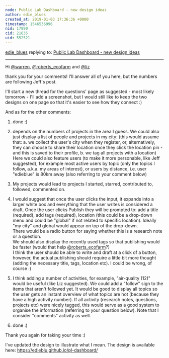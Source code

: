 ```yaml
---
node: Public Lab Dashboard - new design ideas 
author: edie_blues
created_at: 2019-01-03 17:36:36 +0000
timestamp: 1546536996
nid: 17890
cid: 21635
uid: 552521
---
```




[edie_blues](../profile/edie_blues) replying to: [Public Lab Dashboard - new design ideas ](../notes/edie_blues/12-13-2018/public-lab-dashboard-new-design-ideas)

----
 Hi [@warren](/profile/warren), [@roberts_ecofarm](/profile/roberts_ecofarm) and [@liz](/profile/liz)

thank you for your comments! I'll answer all of you here, but the numbers are following Jeff's post. 

I'll start a new thread for the questions' page as suggested - most likely tomorrow - I'll add a screenshot, but I would still like to keep the two designs on one page so that it's easier to see how they connect :) 

And as for the other comments: <br>

1. done :)  <br>
2. depends on the numbers of projects in the area I guess. We could also just display a list of people and projects in my city: (this would assume that: a. we collect the user's city when they register, or,  alternatively, they can choose to share their location once they click the location pin - and this is saved to their profile, b. we tag all projects with a location) <br>
Here we could also feature users (to make it more personable, like Jeff suggested), for example most active users by topic (only the topics I follow, a.k.a. my areas of interest), or users by distance, i.e. user "edieblue" is 80km away (also referring to your comment below) <br>

3. My projects would lead to projects I started, starred, contributed to, followed, commented on. <br>

4. I would suggest that once the user clicks the input, it expands into a larger white box and everything that the user writes is considered a draft. Once the user clicks  Publish they will be prompted to: add a title (required), add tags (required), location (this could be a drop-down menu and could be "global" if not related to specific location). Ideally "my city" and global would appear on top of the drop-down.  <br>
There would be a radio button for saying whether this is a research note or a question.<br>
We should also display the recently used tags so that publishing would be faster (would that help  [@roberts_ecofarm](/profile/roberts_ecofarm)?)<br>
I think the user should be able to write and draft at a click of a button, however, the actual publishing should require a little bit more thought (adding the necessary title, tags, location etc). I could be wrong, of course :) 

5. I think adding a number of activities, for example, "air-quality (12)" would be useful (like Liz suggested). We could add a "follow" sign to the items that aren't followed yet. It would be good to display all topics so the user gets an instant overview of what topics are hot (because they have a high activity number). If all activity (research notes, questions, projects etc) were nicely tagged, this would serve as a good system to organise the information (referring to your question below). Note that I consider "comments" activity as well. 

6. done :) 

Thank you again for taking your time :) 

I've updated the design to illustrate what I mean. The design is available here: https://edieblu.github.io/pl-dashboard/




